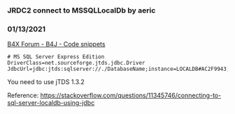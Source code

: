 ### JRDC2 connect to MSSQLLocalDb by aeric
### 01/13/2021
[B4X Forum - B4J - Code snippets](https://www.b4x.com/android/forum/threads/126513/)

```B4X
# MS SQL Server Express Edition  
DriverClass=net.sourceforge.jtds.jdbc.Driver  
JdbcUrl=jdbc:jtds:sqlserver://./DatabaseName;instance=LOCALDB#AC2F9943;namedPipe=true;domain=DomainName
```

  
  
You need to use jTDS 1.3.2  
  
Reference: <https://stackoverflow.com/questions/11345746/connecting-to-sql-server-localdb-using-jdbc>